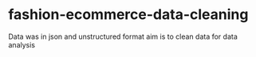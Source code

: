 # fashion-ecommerce-data-cleaning

Data was in json and unstructured format aim is to clean data for data analysis 
